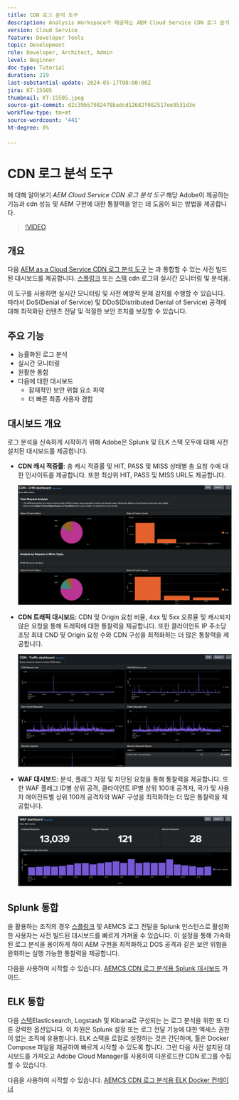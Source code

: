 ```yaml
---
title: CDN 로그 분석 도구
description: Analysis Workspace가 제공하는 AEM Cloud Service CDN 로그 분석 도구에 대해 알아보고 Adobe이 CDN 성능과 AEM 구현에 대한 통찰력을 얻는 데 어떻게 도움이 되는지에 대해 알아봅니다.
version: Cloud Service
feature: Developer Tools
topic: Development
role: Developer, Architect, Admin
level: Beginner
doc-type: Tutorial
duration: 219
last-substantial-update: 2024-05-17T00:00:00Z
jira: KT-15505
thumbnail: KT-15505.jpeg
source-git-commit: d2c39b57982478badcd12682f082517ee9531d3e
workflow-type: tm+mt
source-wordcount: '441'
ht-degree: 0%

---
```



# CDN 로그 분석 도구

에 대해 알아보기 _AEM Cloud Service CDN 로그 분석 도구_ 해당 Adobe이 제공하는 기능과 cdn 성능 및 AEM 구현에 대한 통찰력을 얻는 데 도움이 되는 방법을 제공합니다.
 
>[!VIDEO](https://video.tv.adobe.com/v/3429177?quality=12&learn=on)

## 개요

다음 [AEM as a Cloud Service CDN 로그 분석 도구](https://github.com/adobe/AEMCS-CDN-Log-Analysis-Tooling) 는 과 통합할 수 있는 사전 빌드된 대시보드를 제공합니다. [스플렁크](https://www.splunk.com/en_us/products/observability-cloud.html) 또는 [스택](https://www.elastic.co/elastic-stack) cdn 로그의 실시간 모니터링 및 분석용.

이 도구를 사용하면 실시간 모니터링 및 사전 예방적 문제 감지를 수행할 수 있습니다. 따라서 DoS(Denial of Service) 및 DDoS(Distributed Denial of Service) 공격에 대해 최적화된 컨텐츠 전달 및 적절한 보안 조치를 보장할 수 있습니다.

## 주요 기능

- 능률화된 로그 분석
- 실시간 모니터링
- 원활한 통합
- 다음에 대한 대시보드
   - 잠재적인 보안 위협 요소 파악
   - 더 빠른 최종 사용자 경험

## 대시보드 개요

로그 분석을 신속하게 시작하기 위해 Adobe은 Splunk 및 ELK 스택 모두에 대해 사전 설치된 대시보드를 제공합니다.

- **CDN 캐시 적중률**: 총 캐시 적중률 및 HIT, PASS 및 MISS 상태별 총 요청 수에 대한 인사이트를 제공합니다. 또한 최상위 HIT, PASS 및 MISS URL도 제공합니다.

  ![CDN 캐시 적중률](assets/CHR-dashboard.png)

- **CDN 트래픽 대시보드**: CDN 및 Origin 요청 비율, 4xx 및 5xx 오류율 및 캐시되지 않은 요청을 통해 트래픽에 대한 통찰력을 제공합니다. 또한 클라이언트 IP 주소당 초당 최대 CND 및 Origin 요청 수와 CDN 구성을 최적화하는 더 많은 통찰력을 제공합니다.

  ![CDN 트래픽 대시보드](assets/Traffic-dashboard.png)

- **WAF 대시보드**: 분석, 플래그 지정 및 차단된 요청을 통해 통찰력을 제공합니다. 또한 WAF 플래그 ID별 상위 공격, 클라이언트 IP별 상위 100개 공격자, 국가 및 사용자 에이전트별 상위 100개 공격자와 WAF 구성을 최적화하는 더 많은 통찰력을 제공합니다.

  ![WAF 대시보드](assets/WAF-Dashboard.png)

## Splunk 통합

을 활용하는 조직의 경우 [스플렁크](https://www.splunk.com/en_us/products/observability-cloud.html) 및 AEMCS 로그 전달을 Splunk 인스턴스로 활성화한 사용자는 사전 빌드된 대시보드를 빠르게 가져올 수 있습니다. 이 설정을 통해 가속화된 로그 분석을 용이하게 하여 AEM 구현을 최적화하고 DOS 공격과 같은 보안 위협을 완화하는 실행 가능한 통찰력을 제공합니다.

다음을 사용하여 시작할 수 있습니다. [AEMCS CDN 로그 분석용 Splunk 대시보드](https://github.com/adobe/AEMCS-CDN-Log-Analysis-Tooling/blob/main/Splunk/READEME.md#splunk-dashboards-for-aemcs-cdn-log-analysis) 가이드.


## ELK 통합

다음 [스택](https://www.elastic.co/elastic-stack)Elasticsearch, Logstash 및 Kibana로 구성되는 는 로그 분석을 위한 또 다른 강력한 옵션입니다. 이 차원은 Splunk 설정 또는 로그 전달 기능에 대한 액세스 권한이 없는 조직에 유용합니다. ELK 스택을 로컬로 설정하는 것은 간단하며, 툴은 Docker Compose 파일을 제공하여 빠르게 시작할 수 있도록 합니다. 그런 다음 사전 설치된 대시보드를 가져오고 Adobe Cloud Manager를 사용하여 다운로드한 CDN 로그를 수집할 수 있습니다.

다음을 사용하여 시작할 수 있습니다. [AEMCS CDN 로그 분석용 ELK Docker 컨테이너](https://github.com/adobe/AEMCS-CDN-Log-Analysis-Tooling/blob/main/ELK/README.md#elk-docker-container-for-aemcs-cdn-log-analysis)


